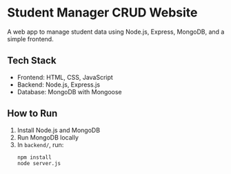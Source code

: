 # Student Manager CRUD Website

A web app to manage student data using Node.js, Express, MongoDB, and a simple frontend.

## Tech Stack
- Frontend: HTML, CSS, JavaScript
- Backend: Node.js, Express.js
- Database: MongoDB with Mongoose

## How to Run
1. Install Node.js and MongoDB
2. Run MongoDB locally
3. In `backend/`, run:
   ```bash
   npm install
   node server.js
